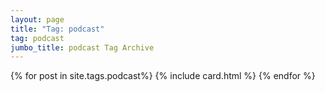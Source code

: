 ```yaml
---
layout: page
title: "Tag: podcast"
tag: podcast
jumbo_title: podcast Tag Archive
---
```

<div class="row">
{% for post in site.tags.podcast%}
{% include card.html %}
{% endfor %}
</div>